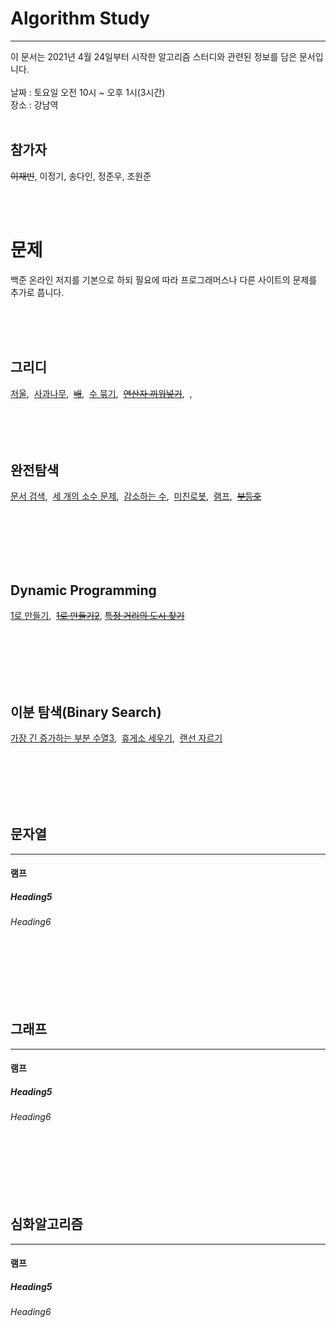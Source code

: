 # Algorithm Study

______________________________
이 문서는 2021년 4월 24일부터 시작한 알고리즘 스터디와 관련된 정보를 담은 문서입니다.<br/><br/>
날짜 : 토요일 오전 10시 ~ 오후 1시(3시간)<br/>
장소 : 강남역<br/><br/>

## 참가자

~~이재빈~~, 이정기, 송다인, 정준우, 조원준

<br/><br/>

# 문제

백준 온라인 저지를 기본으로 하되 필요에 따라 프로그래머스나 다른 사이트의 문제를 추가로 풉니다.

<br/><br/><br/>

## 그리디

[저울](https://www.acmicpc.net/problem/2437), &nbsp;[사과나무](https://www.acmicpc.net/problem/19539), &nbsp;[~~배~~](https://www.acmicpc.net/problem/1092), &nbsp;[수 묶기](https://www.acmicpc.net/problem/1744),
&nbsp;[~~연산자 끼워넣기~~](https://www.acmicpc.net/problem/15658), &nbsp;, 
<br/><br/><br/><br/><br/>

## 완전탐색

[문서 검색](https://www.acmicpc.net/problem/1543), &nbsp;[세 개의 소수 문제](https://www.acmicpc.net/problem/11502),
&nbsp;[감소하는 수](https://www.acmicpc.net/problem/1038), &nbsp;[미친로봇](https://www.acmicpc.net/problem/1405),
&nbsp;[램프](https://www.acmicpc.net/problem/1034), &nbsp;[~~부등호~~](https://www.acmicpc.net/problem/2529)

<br/><br/><br/><br/><br/>

## Dynamic Programming

[1로 만들기](https://www.acmicpc.net/problem/1463), &nbsp;[~~1로 만들기2~~](https://www.acmicpc.net/problem/12852), [~~특정 거리의 도시
찾기~~](https://www.acmicpc.net/problem/18352)

<br/><br/><br/><br/><br/>

## 이분 탐색(Binary Search)

[가장 긴 증가하는 부분 수열3](https://www.acmicpc.net/problem/12738), &nbsp;[휴게소 세우기](https://www.acmicpc.net/problem/1477),
&nbsp;[랜선 자르기](https://www.acmicpc.net/problem/1654)

<br/><br/><br/><br/><br/>

## 문자열

______________________________

#### 램프

##### Heading5

###### Heading6

<br/><br/><br/><br/><br/>

## 그래프

______________________________

#### 램프

##### Heading5

###### Heading6

<br/><br/><br/><br/><br/>

## 심화알고리즘

______________________________

#### 램프

##### Heading5

###### Heading6

[마크다운 사용법 문서]: <> (https://lynmp.com/ko/article/title/markdown-link-ua811c9dc59o)

[마크다운 사용법 youtube]: <> (https://www.youtube.com/watch?v=kMEb_BzyUqk)

